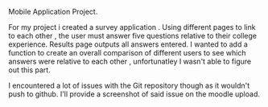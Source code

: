 Mobile Application Project.

For my project i created a survey application . Using different pages to link to each other , the user must answer five questions relative to their college experience. Results page outputs all answers entered. I wanted to add a function to create an overall comparison of different users to see which answers were relative to each other , unfortunatley I wasn't able to figure out this part. 


I encountered a lot of issues with the Git repository though as it wouldn't push to github. I'll provide a screenshot of said issue on the  moodle upload.
